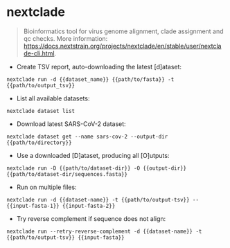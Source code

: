 # nextclade

> Bioinformatics tool for virus genome alignment, clade assignment and qc checks.
> More information: <https://docs.nextstrain.org/projects/nextclade/en/stable/user/nextclade-cli.html>.

- Create TSV report, auto-downloading the latest [d]ataset:

`nextclade run -d {{dataset_name}} {{path/to/fasta}} -t {{path/to/output_tsv}}`

- List all available datasets:

`nextclade dataset list`

- Download latest SARS-CoV-2 dataset:

`nextclade dataset get --name sars-cov-2 --output-dir {{path/to/directory}}`

- Use a downloaded [D]ataset, producing all [O]utputs:

`nextclade run -D {{path/to/dataset-dir}} -O {{output-dir}} {{path/to/dataset-dir/sequences.fasta}}`

- Run on multiple files:

`nextclade run -d {{dataset-name}} -t {{path/to/output-tsv}} -- {{input-fasta-1}} {{input-fasta-2}}`

- Try reverse complement if sequence does not align:

`nextclade run --retry-reverse-complement -d {{dataset-name}} -t {{path/to/output-tsv}} {{input-fasta}}`
